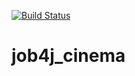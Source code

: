 [![Build Status](https://travis-ci.com/ViyChel/job4j_cinema.svg?branch=master)](https://travis-ci.com/ViyChel/job4j_cinema)

# job4j_cinema
